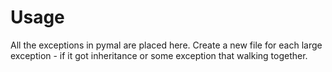 Usage
=====
All the exceptions in pymal are placed here.
Create a new file for each large exception - if it got inheritance or some exception that walking together.
